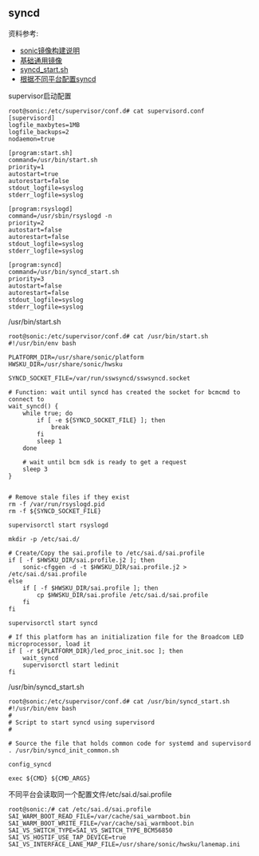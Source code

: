 ## syncd    

资料参考:  

* [sonic镜像构建说明](https://github.com/Azure/sonic-buildimage/blob/201904/README.md)    
* [基础通用镜像](https://github.com/Azure/sonic-buildimage/blob/201904/platform/template/docker-syncd-base.mk)    
* [syncd_start.sh](https://github.com/Azure/sonic-sairedis/blob/d5c89cd92d93cd0ec338c629046f67cf22a54e38/syncd/scripts/syncd_start.sh)   
* [根据不同平台配置syncd](https://github.com/Azure/sonic-sairedis/blob/d5c89cd92d93cd0ec338c629046f67cf22a54e38/syncd/scripts/syncd_init_common.sh)

supervisor启动配置  

```
root@sonic:/etc/supervisor/conf.d# cat supervisord.conf 
[supervisord]
logfile_maxbytes=1MB
logfile_backups=2
nodaemon=true

[program:start.sh]
command=/usr/bin/start.sh
priority=1
autostart=true
autorestart=false
stdout_logfile=syslog
stderr_logfile=syslog

[program:rsyslogd]
command=/usr/sbin/rsyslogd -n
priority=2
autostart=false
autorestart=false
stdout_logfile=syslog
stderr_logfile=syslog

[program:syncd]
command=/usr/bin/syncd_start.sh
priority=3
autostart=false
autorestart=false
stdout_logfile=syslog
stderr_logfile=syslog

```  

/usr/bin/start.sh  

```
root@sonic:/etc/supervisor/conf.d# cat /usr/bin/start.sh
#!/usr/bin/env bash

PLATFORM_DIR=/usr/share/sonic/platform
HWSKU_DIR=/usr/share/sonic/hwsku

SYNCD_SOCKET_FILE=/var/run/sswsyncd/sswsyncd.socket

# Function: wait until syncd has created the socket for bcmcmd to connect to
wait_syncd() {
    while true; do
        if [ -e ${SYNCD_SOCKET_FILE} ]; then
            break
        fi
        sleep 1
    done

    # wait until bcm sdk is ready to get a request
    sleep 3
}


# Remove stale files if they exist
rm -f /var/run/rsyslogd.pid
rm -f ${SYNCD_SOCKET_FILE}

supervisorctl start rsyslogd

mkdir -p /etc/sai.d/

# Create/Copy the sai.profile to /etc/sai.d/sai.profile
if [ -f $HWSKU_DIR/sai.profile.j2 ]; then
    sonic-cfggen -d -t $HWSKU_DIR/sai.profile.j2 > /etc/sai.d/sai.profile
else
    if [ -f $HWSKU_DIR/sai.profile ]; then
        cp $HWSKU_DIR/sai.profile /etc/sai.d/sai.profile
    fi
fi

supervisorctl start syncd

# If this platform has an initialization file for the Broadcom LED microprocessor, load it
if [ -r ${PLATFORM_DIR}/led_proc_init.soc ]; then
    wait_syncd
    supervisorctl start ledinit
fi

```  

/usr/bin/syncd_start.sh   

```
root@sonic:/etc/supervisor/conf.d# cat /usr/bin/syncd_start.sh
#!/usr/bin/env bash
#
# Script to start syncd using supervisord
#

# Source the file that holds common code for systemd and supervisord
. /usr/bin/syncd_init_common.sh

config_syncd

exec ${CMD} ${CMD_ARGS}

```  

不同平台会读取同一个配置文件/etc/sai.d/sai.profile   

```
root@sonic:/# cat /etc/sai.d/sai.profile 
SAI_WARM_BOOT_READ_FILE=/var/cache/sai_warmboot.bin
SAI_WARM_BOOT_WRITE_FILE=/var/cache/sai_warmboot.bin
SAI_VS_SWITCH_TYPE=SAI_VS_SWITCH_TYPE_BCM56850
SAI_VS_HOSTIF_USE_TAP_DEVICE=true
SAI_VS_INTERFACE_LANE_MAP_FILE=/usr/share/sonic/hwsku/lanemap.ini
```  


